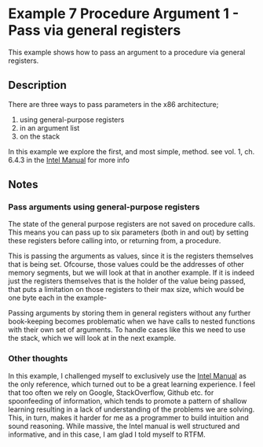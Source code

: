 # Example 7 Procedure Argument 1 - Pass via general registers

This example shows how to pass an argument to a procedure via general registers.

## Description

There are three ways to pass parameters in the x86 architecture;

1. using general-purpose registers
1. in an argument list
1. on the stack

In this example we explore the first, and most simple, method. see vol. 1, ch. 6.4.3 in the [Intel Manual][intel] for more info

## Notes

### Pass arguments using general-purpose registers

The state of the general purpose registers are not saved on procedure calls. This means you can pass up to six parameters (both in and out) by setting these registers before calling into, or returning from, a procedure.

This is passing the arguments as values, since it is the registers themselves that is being set. Ofcourse, those values could be the addresses of other memory segments, but we will look at that in another example. If it is indeed just the registers themselves that is the holder of the value being passed, that puts a limitation on those registers to their max size, which would be one byte each in the example-

Passing arguments by storing them in general registers without any further book-keeping becomes problematic when we have calls to nested functions with their own set of arguments. To handle cases like this we need to use the stack, which we will look at in the next example.

### Other thoughts

In this example, I challenged myself to exclusively use the [Intel Manual][intel] as the only reference, which turned out to be a great learning experience. I feel that too often we rely on Google, StackOverflow, Github etc. for spoonfeeding of information, which tends to promote a pattern of shallow learning resulting in a lack of understanding of the problems we are solving. This, in turn, makes it harder for me as a programmer to build intuition and sound reasoning. While massive, the Intel manual is well structured and informative, and in this case, I am glad I told myself to RTFM.

[intel]: https://software.intel.com/content/www/us/en/develop/download/
[example 1]: ../001_header/001_header#dx
